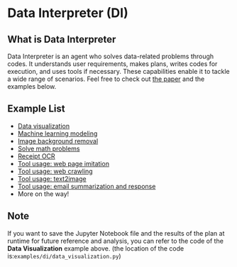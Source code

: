 # Data Interpreter (DI)

## What is Data Interpreter

Data Interpreter is an agent who solves data-related problems through codes. It understands user requirements, makes plans, writes codes for execution, and uses tools if necessary. These capabilities enable it to tackle a wide range of scenarios. Feel free to check out [the paper](https://arxiv.org/abs/2402.18679) and the examples below.

## Example List

- [Data visualization](./data_visualization.md)
- [Machine learning modeling](./machine_learning.md)
- [Image background removal](./image_removebg.md)
- [Solve math problems](./solve_mathematical_problems.md)
- [Receipt OCR](./ocr_receipt.md)
- [Tool usage: web page imitation](./imitate_webpage.md)
- [Tool usage: web crawling](./crawl_webpage.md)
- [Tool usage: text2image](./text2image.md)
- [Tool usage: email summarization and response](./email_summary.md)
- More on the way!

## Note

If you want to save the Jupyter Notebook file and the results of the plan at runtime for future reference and analysis, you can refer to the code of the **Data Visualization** example above. (the location of the code is:`examples/di/data_visualization.py`)
